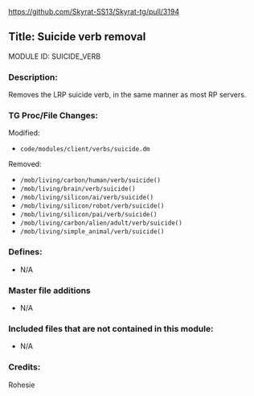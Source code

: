https://github.com/Skyrat-SS13/Skyrat-tg/pull/3194

## Title: Suicide verb removal

MODULE ID: SUICIDE_VERB

### Description:

Removes the LRP suicide verb, in the same manner as most RP servers.

### TG Proc/File Changes:

Modified:

- `code/modules/client/verbs/suicide.dm`

Removed:

- `/mob/living/carbon/human/verb/suicide()`
- `/mob/living/brain/verb/suicide()`
- `/mob/living/silicon/ai/verb/suicide()`
- `/mob/living/silicon/robot/verb/suicide()`
- `/mob/living/silicon/pai/verb/suicide()`
- `/mob/living/carbon/alien/adult/verb/suicide()`
- `/mob/living/simple_animal/verb/suicide()`

### Defines:

- N/A

### Master file additions

- N/A

### Included files that are not contained in this module:

- N/A

### Credits:

Rohesie
